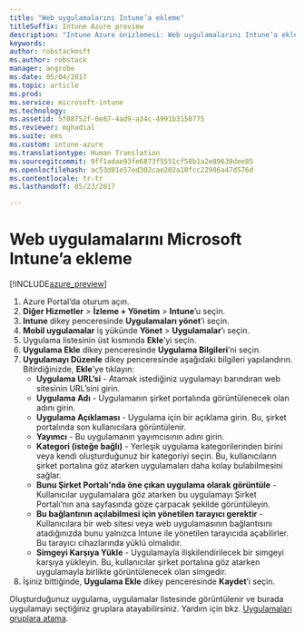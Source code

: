 ```yaml
---
title: "Web uygulamalarını Intune’a ekleme"
titleSuffix: Intune Azure preview
description: "Intune Azure önizlemesi: Web uygulamalarını Intune’a eklemeyi öğrenin."
keywords: 
author: robstackmsft
ms.author: robstack
manager: angrobe
ms.date: 05/04/2017
ms.topic: article
ms.prod: 
ms.service: microsoft-intune
ms.technology: 
ms.assetid: 5f08752f-0e87-4ad9-a34c-4991b3150775
ms.reviewer: mghadial
ms.suite: ems
ms.custom: intune-azure
ms.translationtype: Human Translation
ms.sourcegitcommit: 9ff1adae93fe6873f5551cf58b1a2e89638dee85
ms.openlocfilehash: ac53d01e57ed302cae202a10fcc22996a47d576d
ms.contentlocale: tr-tr
ms.lasthandoff: 05/23/2017

---
```


# <a name="how-to-add-web-apps-to-microsoft-intune"></a>Web uygulamalarını Microsoft Intune’a ekleme

[!INCLUDE[azure_preview](./includes/azure_preview.md)]

1. Azure Portal’da oturum açın.
2. **Diğer Hizmetler** > **İzleme + Yönetim** > **Intune**’u seçin.
3. **Intune** dikey penceresinde **Uygulamaları yönet**’i seçin.
4. **Mobil uygulamalar** iş yükünde **Yönet** > **Uygulamalar**’ı seçin.
5. Uygulama listesinin üst kısmında **Ekle**’yi seçin.
6. **Uygulama Ekle** dikey penceresinde **Uygulama Bilgileri**’ni seçin.
7. **Uygulamayı Düzenle** dikey penceresinde aşağıdaki bilgileri yapılandırın. Bitirdiğinizde, **Ekle**’ye tıklayın:
    - **Uygulama URL’si** - Atamak istediğiniz uygulamayı barındıran web sitesinin URL’sini girin.
    - **Uygulama Adı** - Uygulamanın şirket portalında görüntülenecek olan adını girin.
    - **Uygulama Açıklaması** - Uygulama için bir açıklama girin. Bu, şirket portalında son kullanıcılara görüntülenir.
    - **Yayımcı** - Bu uygulamanın yayımcısının adını girin.
    - **Kategori (isteğe bağlı)** - Yerleşik uygulama kategorilerinden birini veya kendi oluşturduğunuz bir kategoriyi seçin. Bu, kullanıcıların şirket portalına göz atarken uygulamaları daha kolay bulabilmesini sağlar.
    - **Bunu Şirket Portalı'nda öne çıkan uygulama olarak görüntüle** - Kullanıcılar uygulamalara göz atarken bu uygulamayı Şirket Portalı’nın ana sayfasında göze çarpacak şekilde görüntüleyin.
    - **Bu bağlantının açılabilmesi için yönetilen tarayıcı gerektir** - Kullanıcılara bir web sitesi veya web uygulamasının bağlantısını atadığınızda bunu yalnızca Intune ile yönetilen tarayıcıda açabilirler. Bu tarayıcı cihazlarında yüklü olmalıdır.
    - **Simgeyi Karşıya Yükle** - Uygulamayla ilişkilendirilecek bir simgeyi karşıya yükleyin. Bu, kullanıcılar şirket portalına göz atarken uygulamayla birlikte görüntülenecek olan simgedir.
8. İşiniz bittiğinde, **Uygulama Ekle** dikey penceresinde **Kaydet**’i seçin.

Oluşturduğunuz uygulama, uygulamalar listesinde görüntülenir ve burada uygulamayı seçtiğiniz gruplara atayabilirsiniz. Yardım için bkz. [Uygulamaları gruplara atama](apps-deploy.md).
